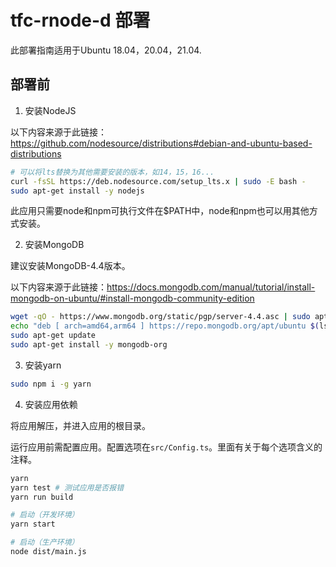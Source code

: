 # tfc-rnode-d 部署

此部署指南适用于Ubuntu 18.04，20.04，21.04.

## 部署前

1. 安装NodeJS

以下内容来源于此链接：https://github.com/nodesource/distributions#debian-and-ubuntu-based-distributions

```bash
# 可以将lts替换为其他需要安装的版本，如14，15，16...
curl -fsSL https://deb.nodesource.com/setup_lts.x | sudo -E bash -
sudo apt-get install -y nodejs
```

此应用只需要node和npm可执行文件在$PATH中，node和npm也可以用其他方式安装。

2. 安装MongoDB

建议安装MongoDB-4.4版本。

以下内容来源于此链接：https://docs.mongodb.com/manual/tutorial/install-mongodb-on-ubuntu/#install-mongodb-community-edition

```bash
wget -qO - https://www.mongodb.org/static/pgp/server-4.4.asc | sudo apt-key add -
echo "deb [ arch=amd64,arm64 ] https://repo.mongodb.org/apt/ubuntu $(lsb_release -s -c)/mongodb-org/4.4 multiverse" | sudo tee /etc/apt/sources.list.d/mongodb-org-4.4.list
sudo apt-get update
sudo apt-get install -y mongodb-org
```

3. 安装yarn

```bash
sudo npm i -g yarn
```

4. 安装应用依赖

将应用解压，并进入应用的根目录。

运行应用前需配置应用。配置选项在`src/Config.ts`。里面有关于每个选项含义的注释。

```bash
yarn
yarn test # 测试应用是否报错
yarn run build

# 启动（开发环境）
yarn start

# 启动（生产环境）
node dist/main.js

```